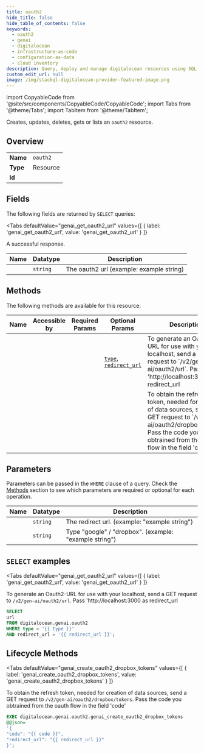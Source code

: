 ```yaml
--- 
title: oauth2
hide_title: false
hide_table_of_contents: false
keywords:
  - oauth2
  - genai
  - digitalocean
  - infrastructure-as-code
  - configuration-as-data
  - cloud inventory
description: Query, deploy and manage digitalocean resources using SQL
custom_edit_url: null
image: /img/stackql-digitalocean-provider-featured-image.png
---
```


import CopyableCode from '@site/src/components/CopyableCode/CopyableCode';
import Tabs from '@theme/Tabs';
import TabItem from '@theme/TabItem';

Creates, updates, deletes, gets or lists an <code>oauth2</code> resource.

## Overview
<table><tbody>
<tr><td><b>Name</b></td><td><code>oauth2</code></td></tr>
<tr><td><b>Type</b></td><td>Resource</td></tr>
<tr><td><b>Id</b></td><td><CopyableCode code="digitalocean.genai.oauth2" /></td></tr>
</tbody></table>

## Fields

The following fields are returned by `SELECT` queries:

<Tabs
    defaultValue="genai_get_oauth2_url"
    values={[
        { label: 'genai_get_oauth2_url', value: 'genai_get_oauth2_url' }
    ]}
>
<TabItem value="genai_get_oauth2_url">

A successful response.

<table>
<thead>
    <tr>
    <th>Name</th>
    <th>Datatype</th>
    <th>Description</th>
    </tr>
</thead>
<tbody>
<tr>
    <td><CopyableCode code="url" /></td>
    <td><code>string</code></td>
    <td>The oauth2 url (example: example string)</td>
</tr>
</tbody>
</table>
</TabItem>
</Tabs>

## Methods

The following methods are available for this resource:

<table>
<thead>
    <tr>
    <th>Name</th>
    <th>Accessible by</th>
    <th>Required Params</th>
    <th>Optional Params</th>
    <th>Description</th>
    </tr>
</thead>
<tbody>
<tr>
    <td><a href="#genai_get_oauth2_url"><CopyableCode code="genai_get_oauth2_url" /></a></td>
    <td><CopyableCode code="select" /></td>
    <td></td>
    <td><a href="#parameter-type"><code>type</code></a>, <a href="#parameter-redirect_url"><code>redirect_url</code></a></td>
    <td>To generate an Oauth2-URL for use with your localhost, send a GET request to `/v2/gen-ai/oauth2/url`. Pass 'http://localhost:3000 as redirect_url</td>
</tr>
<tr>
    <td><a href="#genai_create_oauth2_dropbox_tokens"><CopyableCode code="genai_create_oauth2_dropbox_tokens" /></a></td>
    <td><CopyableCode code="exec" /></td>
    <td></td>
    <td></td>
    <td>To obtain the refresh token, needed for creation of data sources, send a GET request to `/v2/gen-ai/oauth2/dropbox/tokens`. Pass the code you obtrained from the oauth flow in the field 'code'</td>
</tr>
</tbody>
</table>

## Parameters

Parameters can be passed in the `WHERE` clause of a query. Check the [Methods](#methods) section to see which parameters are required or optional for each operation.

<table>
<thead>
    <tr>
    <th>Name</th>
    <th>Datatype</th>
    <th>Description</th>
    </tr>
</thead>
<tbody>
<tr id="parameter-redirect_url">
    <td><CopyableCode code="redirect_url" /></td>
    <td><code>string</code></td>
    <td>The redirect url. (example: "example string")</td>
</tr>
<tr id="parameter-type">
    <td><CopyableCode code="type" /></td>
    <td><code>string</code></td>
    <td>Type "google" / "dropbox". (example: "example string")</td>
</tr>
</tbody>
</table>

## `SELECT` examples

<Tabs
    defaultValue="genai_get_oauth2_url"
    values={[
        { label: 'genai_get_oauth2_url', value: 'genai_get_oauth2_url' }
    ]}
>
<TabItem value="genai_get_oauth2_url">

To generate an Oauth2-URL for use with your localhost, send a GET request to `/v2/gen-ai/oauth2/url`. Pass 'http://localhost:3000 as redirect_url

```sql
SELECT
url
FROM digitalocean.genai.oauth2
WHERE type = '{{ type }}'
AND redirect_url = '{{ redirect_url }}';
```
</TabItem>
</Tabs>


## Lifecycle Methods

<Tabs
    defaultValue="genai_create_oauth2_dropbox_tokens"
    values={[
        { label: 'genai_create_oauth2_dropbox_tokens', value: 'genai_create_oauth2_dropbox_tokens' }
    ]}
>
<TabItem value="genai_create_oauth2_dropbox_tokens">

To obtain the refresh token, needed for creation of data sources, send a GET request to `/v2/gen-ai/oauth2/dropbox/tokens`. Pass the code you obtrained from the oauth flow in the field 'code'

```sql
EXEC digitalocean.genai.oauth2.genai_create_oauth2_dropbox_tokens 
@@json=
'{
"code": "{{ code }}", 
"redirect_url": "{{ redirect_url }}"
}';
```
</TabItem>
</Tabs>
